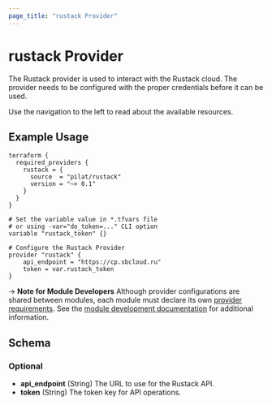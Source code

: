 ```yaml
---
page_title: "rustack Provider"
---
```

# rustack Provider

The Rustack provider is used to interact with the Rustack cloud. 
The provider needs to be configured with the proper credentials before it can be used.

Use the navigation to the left to read about the available resources.

## Example Usage

```hcl
terraform {
  required_providers {
    rustack = {
      source  = "pilat/rustack"
      version = "~> 0.1"
    }
  }
}

# Set the variable value in *.tfvars file
# or using -var="do_token=..." CLI option
variable "rustack_token" {}

# Configure the Rustack Provider
provider "rustack" {
    api_endpoint = "https://cp.sbcloud.ru"
    token = var.rustack_token
}

```

-> **Note for Module Developers** Although provider configurations are shared between modules, each module must
declare its own [provider requirements](https://www.terraform.io/docs/language/providers/requirements.html). See the [module development documentation](https://www.terraform.io/docs/language/modules/develop/providers.html) for additional information.

## Schema

### Optional

- **api_endpoint** (String) The URL to use for the Rustack API.
- **token** (String) The token key for API operations.
